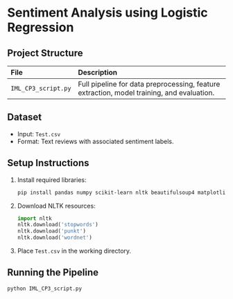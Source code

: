 # Sentiment Analysis using Logistic Regression

## Project Structure

| File | Description |
|:-----|:------------|
| `IML_CP3_script.py` | Full pipeline for data preprocessing, feature extraction, model training, and evaluation. |

## Dataset

- Input: `Test.csv`
- Format: Text reviews with associated sentiment labels.

## Setup Instructions

1. Install required libraries:
    ```bash
    pip install pandas numpy scikit-learn nltk beautifulsoup4 matplotlib seaborn wordcloud spacy textblob
    ```

2. Download NLTK resources:
    ```python
    import nltk
    nltk.download('stopwords')
    nltk.download('punkt')
    nltk.download('wordnet')
    ```

3. Place `Test.csv` in the working directory.

## Running the Pipeline

```bash
python IML_CP3_script.py
